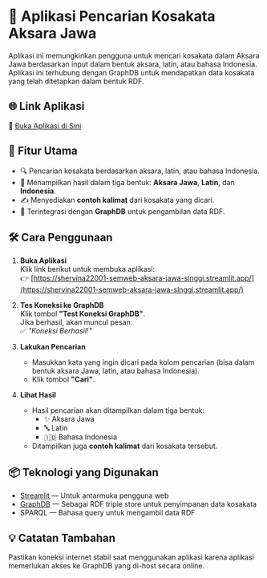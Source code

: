 # 📝 Aplikasi Pencarian Kosakata Aksara Jawa

Aplikasi ini memungkinkan pengguna untuk mencari kosakata dalam Aksara Jawa berdasarkan input dalam bentuk aksara, latin, atau bahasa Indonesia. Aplikasi ini terhubung dengan GraphDB untuk mendapatkan data kosakata yang telah ditetapkan dalam bentuk RDF.

## 🌐 Link Aplikasi

🔗 [Buka Aplikasi di Sini](https://shervina22001-semweb-aksara-jawa-slnggi.streamlit.app/)

## 🚀 Fitur Utama

- 🔍 Pencarian kosakata berdasarkan aksara, latin, atau bahasa Indonesia.
- 🧠 Menampilkan hasil dalam tiga bentuk: **Aksara Jawa**, **Latin**, dan **Indonesia**.
- ✍️ Menyediakan **contoh kalimat** dari kosakata yang dicari.
- 🔗 Terintegrasi dengan **GraphDB** untuk pengambilan data RDF.

## 🛠️ Cara Penggunaan

1. **Buka Aplikasi**  
   Klik link berikut untuk membuka aplikasi:  
   👉 [https://shervina22001-semweb-aksara-jawa-slnggi.streamlit.app/](https://shervina22001-semweb-aksara-jawa-slnggi.streamlit.app/)

2. **Tes Koneksi ke GraphDB**  
   Klik tombol **"Test Koneksi GraphDB"**.  
   Jika berhasil, akan muncul pesan:  
   ✅ _"Koneksi Berhasil!"_

3. **Lakukan Pencarian**  
   - Masukkan kata yang ingin dicari pada kolom pencarian (bisa dalam bentuk aksara Jawa, latin, atau bahasa Indonesia).
   - Klik tombol **"Cari"**.

4. **Lihat Hasil**  
   - Hasil pencarian akan ditampilkan dalam tiga bentuk:
     - ✨ Aksara Jawa
     - 🔤 Latin
     - 🇮🇩 Bahasa Indonesia
   - Ditampilkan juga **contoh kalimat** dari kosakata tersebut.

## 📦 Teknologi yang Digunakan

- [Streamlit](https://streamlit.io/) — Untuk antarmuka pengguna web
- [GraphDB](https://www.ontotext.com/products/graphdb/) — Sebagai RDF triple store untuk penyimpanan data kosakata
- SPARQL — Bahasa query untuk mengambil data RDF

## 💡 Catatan Tambahan

Pastikan koneksi internet stabil saat menggunakan aplikasi karena aplikasi memerlukan akses ke GraphDB yang di-host secara online.


